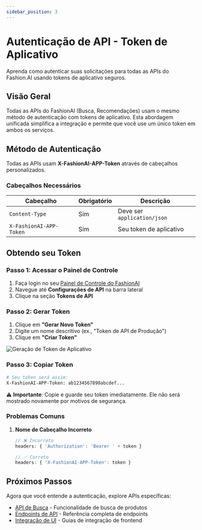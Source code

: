 ```yaml
---
sidebar_position: 3
---
```


# Autenticação de API - Token de Aplicativo

Aprenda como autenticar suas solicitações para todas as APIs do Fashion.AI usando tokens de aplicativo seguros.

## Visão Geral

Todas as APIs do FashionAI (Busca, Recomendações) usam o mesmo método de autenticação com tokens de aplicativo. Esta abordagem unificada simplifica a integração e permite que você use um único token em ambos os serviços.

## Método de Autenticação

Todas as APIs usam **X-FashionAI-APP-Token** através de cabeçalhos personalizados.

### Cabeçalhos Necessários

| Cabeçalho | Obrigatório | Descrição |
|--------|----------|-------------|
| `Content-Type` | Sim | Deve ser `application/json` |
| `X-FashionAI-APP-Token` | Sim | Seu token de aplicativo |

## Obtendo seu Token

### Passo 1: Acessar o Painel de Controle

1. Faça login no seu [Painel de Controle do FashionAI](https://dashboard.fashionaiale.com)
2. Navegue até **Configurações de API** na barra lateral
3. Clique na seção **Tokens de API**

### Passo 2: Gerar Token

1. Clique em **"Gerar Novo Token"**
2. Digite um nome descritivo (ex., "Token de API de Produção")
4. Clique em **"Criar Token"**

![Geração de Token de Aplicativo](/img/app-token.png)

### Passo 3: Copiar Token

```bash
# Seu token será assim:
X-FashionAI-APP-Token: ab1234567890abcdef...
```

⚠️ **Importante**: Copie e guarde seu token imediatamente. Ele não será mostrado novamente por motivos de segurança.

### Problemas Comuns

1. **Nome de Cabeçalho Incorreto**
   ```javascript
   // ❌ Incorreto
   headers: { 'Authorization': 'Bearer ' + token }

   // ✅ Correto
   headers: { 'X-FashionAI-APP-Token': token }
   ```

## Próximos Passos

Agora que você entende a autenticação, explore APIs específicas:

- [API de Busca](./search/overview) - Funcionalidade de busca de produtos
- [Endpoints de API](./api-endpoints) - Referência completa de endpoints
- [Integração de UI](./ui-integration) - Guias de integração de frontend
